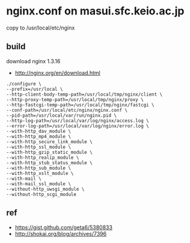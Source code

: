 nginx.conf on masui.sfc.keio.ac.jp
==================================

copy to /usr/local/etc/nginx


build
-----

download nginx 1.3.16

- http://nginx.org/en/download.html


```
./configure \
--prefix=/usr/local \
--http-client-body-temp-path=/usr/local/tmp/nginx/client \
--http-proxy-temp-path=/usr/local/tmp/nginx/proxy \
--http-fastcgi-temp-path=/usr/local/tmp/nginx/fastcgi \
--conf-path=/usr/local/etc/nginx/nginx.conf \
--pid-path=/usr/local/var/run/nginx.pid \
--http-log-path=/usr/local/var/log/nginx/access.log \
--error-log-path=/usr/local/var/log/nginx/error.log \
--with-http_dav_module \
--with-http_mp4_module \
--with-http_secure_link_module \
--with-http_ssl_module \
--with-http_gzip_static_module \
--with-http_realip_module \
--with-http_stub_status_module \
--with-http_sub_module \
--with-http_xslt_module \
--with-mail \
--with-mail_ssl_module \
--without-http_uwsgi_module \
--without-http_scgi_module
```


ref
---

* https://gist.github.com/geta6/5380833
* http://shokai.org/blog/archives/7396
